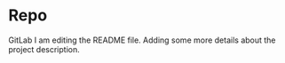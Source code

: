 # Repo
GitLab
I am editing the README file. Adding some more details about the project description.

